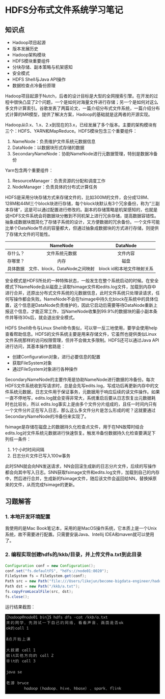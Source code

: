 # HDFS分布式文件系统学习笔记

## 知识点

* Hadoop项目起源
* 版本发展历史
* Hadoop架构模块
* HDFS模块重要组件
* 分块存储、副本策略与机架感知
* 安全模式
* HDFS Shell与Java API操作
* 数据检查点冷备份原理

Hadoop项目起源于Nutch，后者的设计目标是大型的全网搜索引擎。在开发的过程中很快凸显了2个问题，一个是如何对海量文件进行存储；另一个是如何对这么多文件计算索引。谷歌发表了两篇论文，一篇介绍分布式文件系统，一篇介绍分布式计算的MR模型，提供了解决方案，Hadoop的基础就是这两者的开源实现。

Hadoop从0.x、1.x、2.x到现在的3.x，已经发展了多个版本。主要的架构模块有三个：HDFS、YARN和MapReduce。HDFS模块包含三个重要组件：

1. NameNode：负责维护文件系统元数据信息
2. DataNode：以数据块形式存储的数据
3. SecondaryNameNode：协助NameNode进行元数据管理，特别是数据冷备份

Yarn包含两个重要组件：

1. ResourceManager：负责资源的分配和调度工作
2. NodeManager：负责具体的分布式计算任务

HDFS是采用分块存储方式来存储文件的，比如300M的文件，会分成128M、128M和44M三个block块进行存储，每个block块默认有3个冗余备份，称为“三副本存储”，这是可以通过配置进行修改的。副本的存储策略是机架感知的，也就是说HDFS文件系统会将数据块分散到不同机架上进行冗余存储，提高数据容错性。抽象成数据块既简化了存储子系统的设计，又方便数据的冗余备份。一个文件可能比单个DataNode节点的容量都大，但通过抽象成数据块的方式进行存储，则提供了存储大文件的可能性。

|          |           NameNode            |          DataNode          |
| -------- | :---------------------------: | :------------------------: |
| 存什么？ |        文件系统元数据         |          文件内容          |
| 存哪里？ |             内存              |            磁盘            |
| 具体数据 | 文件、block，DataNode之间映射 | block id和本地文件映射关系 |

安全模式是HDFS所处的一种特殊状态，一般发生在整个系统启动的时候。在安全模式下NameNode会从磁盘上读取fsimage文件和edits.log文件，加载到内存中进行合并，还原出分布式文件系统的元数据信息，此时文件系统只处理读请求，任何写操作都会失败。NameNode不会在fsimage中持久化block在系统中的具体位置，这个信息是DataNode负责维护的，因此它启动后需要等待DataNode重新上报这个信息，才能正常工作，当NameNode收集到99.9%的数据块的最小副本条件并等待30s后，就会退出安全模式。

HDFS Shell命令与Linux Shell命令类似，可以举一反三地使用，要学会使用help查看帮助信息。HDFS的文件系统主要是用来存储文件，它虽然也提供类似Linux文件系统那样的访问权限管理，但并不会做太多限制。HDFS还可以通过Java API进行访问，其基本操作套路是：

* 创建Configuration对象，进行必要信息的配置
* 获取FileSystem对象
* 通过FileSystem对象进行各种操作

SecondaryNameNode的主要作用是协助NameNode进行数据的冷备份。每次HDFS文件系统收到写请求时，总是会先写edits.log，写成功后再更新内存中的文件系统元数据，日志文件用于保证事务，元数据用于响应后续的读文件操作。如果一直不停地写，edits.log就会变得非常大，系统重启后要从日志恢复出元数据耗时也比较长，所以 edits.log事实上是由多个文件分片组成的，且任一时间内只有一个文件分片正在写入日志，那么这么多文件分片是怎么形成的呢？这就要通过SecondaryNameNode的冷备份来实现了。

fsimage是存储在磁盘上的数据持久化检查点文件，用于在NN故障时结合edits.log对文件系统元数据进行快速恢复。触发冷备份数据持久化检查要满足下列任一条件：

1. 1个小时时间间隔
2. 日志分片文件已写入100w事务

此时SNN就会向NN发送请求，NN会回滚生成新的日志分片文件，后续的写操作都会向其中写入日志。SNN获取fsimage文件和edits.log文件，加载到自己的内存中，然后进行合并，生成新的fsimage文件，随后该文件会返回给NN，替换掉原来的文件，从而完成fsimage的更新。

## 习题解答

### 1. 本地开发环境配置

我使用的是Mac Book笔记本，采用的是MacOS操作系统，它本质上是一个Unix系统，故不需要进行配置。只需要安装Java、Intellij IDEA和maven就可以使用了。

### 2. 编程实现创建hdfs的/kkb/目录，并上传文件a.txt到此目录

```java
Configuration conf = new Configuration();
conf.set("fs.defaultFS", "hdfs://node01:8020");
FileSystem fs = FileSystem.get(conf);
Path src = new Path("file:///Users/likejun/become-bigdata-engineer/hadoop/hdfs/a.txt");
Path dst = new Path("/kkb/a.txt");
fs.copyFromLocalFile(src, dst);
fs.close();
```

运行结果截图：

![](./assets/result.png)